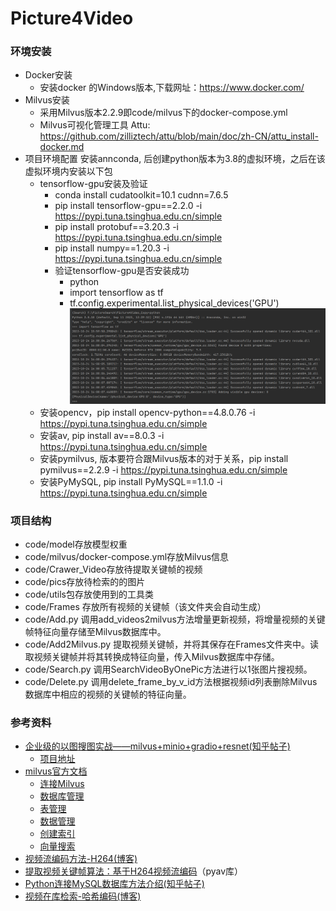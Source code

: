 # Picture4Video

### 环境安装
+ Docker安装
  - 安装docker 的Windows版本,下载网址：https://www.docker.com/
+ Milvus安装
  - 采用Milvus版本2.2.9即code/milvus下的docker-compose.yml
  - Milvus可视化管理工具 Attu: https://github.com/zilliztech/attu/blob/main/doc/zh-CN/attu_install-docker.md
+ 项目环境配置
  安装annconda, 后创建python版本为3.8的虚拟环境，之后在该虚拟环境内安装以下包
  - tensorflow-gpu安装及验证
    - conda install cudatoolkit=10.1 cudnn=7.6.5
    - pip install tensorflow-gpu==2.2.0 -i https://pypi.tuna.tsinghua.edu.cn/simple
    - pip install protobuf==3.20.3 -i https://pypi.tuna.tsinghua.edu.cn/simple
    - pip install numpy==1.20.3 -i https://pypi.tuna.tsinghua.edu.cn/simple
    - 验证tensorflow-gpu是否安装成功
      - python
      - import tensorflow as tf
      - tf.config.experimental.list_physical_devices('GPU')
      ![image](安装成功.png)
  - 安装opencv，pip install opencv-python==4.8.0.76 -i https://pypi.tuna.tsinghua.edu.cn/simple
  - 安装av, pip install av==8.0.3 -i https://pypi.tuna.tsinghua.edu.cn/simple
  - 安装pymilvus, 版本要符合跟Milvus版本的对于关系，pip install pymilvus==2.2.9 -i https://pypi.tuna.tsinghua.edu.cn/simple 
  - 安装PyMySQL, pip install PyMySQL==1.1.0 -i https://pypi.tuna.tsinghua.edu.cn/simple

### 项目结构
+ code/model存放模型权重
+ code/milvus/docker-compose.yml存放Milvus信息
+ code/Crawer_Video存放待提取关键帧的视频
+ code/pics存放待检索的的图片
+ code/utils包存放使用到的工具类
+ code/Frames 存放所有视频的关键帧（该文件夹会自动生成）
+ code/Add.py 调用add_videos2milvus方法增量更新视频，将增量视频的关键帧特征向量存储至Milvus数据库中。
+ code/Add2Milvus.py 提取视频关键帧，并将其保存在Frames文件夹中。读取视频关键帧并将其转换成特征向量，传入Milvus数据库中存储。
+ code/Search.py 调用SearchVideoByOnePic方法进行以1张图片搜视频。
+ code/Delete.py 调用delete_frame_by_v_id方法根据视频id列表删除Milvus数据库中相应的视频的关键帧的特征向量。

### 参考资料
+ [企业级的以图搜图实战——milvus+minio+gradio+resnet(知乎帖子)](https://zhuanlan.zhihu.com/p/591672698)
  - [项目地址](https://github.com/wp931120/picSearch)
+ [milvus官方文档](https://milvus.io/docs)
  - [连接Milvus](https://milvus.io/docs/manage_connection.md)
  - [数据库管理](https://milvus.io/docs/manage_databases.md)
  - [表管理](https://milvus.io/docs/create_collection.md)
  - [数据管理](https://milvus.io/docs/insert_data.md)
  - [创建索引](https://milvus.io/docs/build_index.md)
  - [向量搜索](https://milvus.io/docs/search.md)
+ [视频流编码方法-H264(博客)](https://blog.csdn.net/hello_1995/article/details/122091747)
+ [提取视频关键帧算法：基于H264视频流编码](https://pyav.org/docs/8.0.1/cookbook/basics.html#saving-keyframes)（pyav库）
+ [Python连接MySQL数据库方法介绍(知乎帖子)](https://zhuanlan.zhihu.com/p/79021906)
+ [视频在库检索-哈希编码(博客)](https://blog.csdn.net/weixin_50153843/article/details/131027348)  



  
